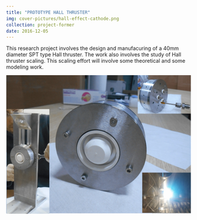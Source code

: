```yaml
---
title: "PROTOTYPE HALL THRUSTER"
img: cover-pictures/hall-effect-cathode.png
collection: project-former
date: 2016-12-05
---
```

This research project involves the design and manufacuring of a 40mm diameter SPT type Hall thruster. The work also involves the study of Hall thruster scaling. This scaling effort will involve some theoretical and some modeling work.

<center>
<img src="/images/projects-former/prototype-hall-thruster.webp" alt="Electric Potential" style="width=95.0%;"/>
</center>
